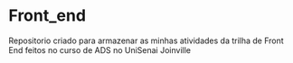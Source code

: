 # Front_end
Repositorio criado para armazenar as minhas atividades da trilha de Front End feitos no curso de ADS no UniSenai Joinville 

